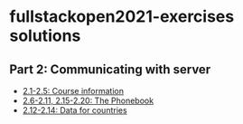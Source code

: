 # fullstackopen2021-exercises solutions

## Part 2: Communicating with server

- [2.1-2.5: Course information](./courseinfo)
- [2.6-2.11, 2.15-2.20: The Phonebook](./phonebook)
- [2.12-2.14: Data for countries](./countries)
